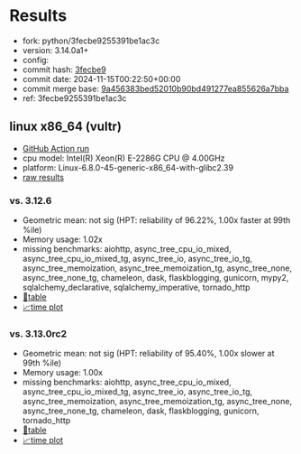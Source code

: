 # Results

- fork: python/3fecbe9255391be1ac3c
- version: 3.14.0a1+
- config: 
- commit hash: [3fecbe9](https://github.com/python/cpython/commit/3fecbe9)
- commit date: 2024-11-15T00:22:50+00:00
- commit merge base: [9a456383bed52010b90bd491277ea855626a7bba](https://github.com/python/cpython/commit/9a456383bed52010b90bd491277ea855626a7bba)
- ref: 3fecbe9255391be1ac3c

## linux x86_64 (vultr)

- [GitHub Action run](https://github.com/facebookexperimental/free-threading-benchmarking/actions/runs/11847880488)
- cpu model: Intel(R) Xeon(R) E-2286G CPU @ 4.00GHz
- platform: Linux-6.8.0-45-generic-x86_64-with-glibc2.39
- [raw results](bm-20241115-vultr-x86_64-python-3fecbe9255391be1ac3c-3.14.0a1%2B-3fecbe9.json)

### vs. 3.12.6

- Geometric mean: not sig (HPT: reliability of 96.22%, 1.00x faster at 99th %ile)
- Memory usage: 1.02x
- missing benchmarks: aiohttp, async_tree_cpu_io_mixed, async_tree_cpu_io_mixed_tg, async_tree_io, async_tree_io_tg, async_tree_memoization, async_tree_memoization_tg, async_tree_none, async_tree_none_tg, chameleon, dask, flaskblogging, gunicorn, mypy2, sqlalchemy_declarative, sqlalchemy_imperative, tornado_http
- [📄table](bm-20241115-vultr-x86_64-python-3fecbe9255391be1ac3c-3.14.0a1%2B-3fecbe9-vs-3.12.6.md)
- [📈time plot](bm-20241115-vultr-x86_64-python-3fecbe9255391be1ac3c-3.14.0a1%2B-3fecbe9-vs-3.12.6.svg)

### vs. 3.13.0rc2

- Geometric mean: not sig (HPT: reliability of 95.40%, 1.00x slower at 99th %ile)
- Memory usage: 1.00x
- missing benchmarks: aiohttp, async_tree_cpu_io_mixed, async_tree_cpu_io_mixed_tg, async_tree_io, async_tree_io_tg, async_tree_memoization, async_tree_memoization_tg, async_tree_none, async_tree_none_tg, chameleon, dask, flaskblogging, gunicorn, tornado_http
- [📄table](bm-20241115-vultr-x86_64-python-3fecbe9255391be1ac3c-3.14.0a1%2B-3fecbe9-vs-3.13.0rc2.md)
- [📈time plot](bm-20241115-vultr-x86_64-python-3fecbe9255391be1ac3c-3.14.0a1%2B-3fecbe9-vs-3.13.0rc2.svg)

